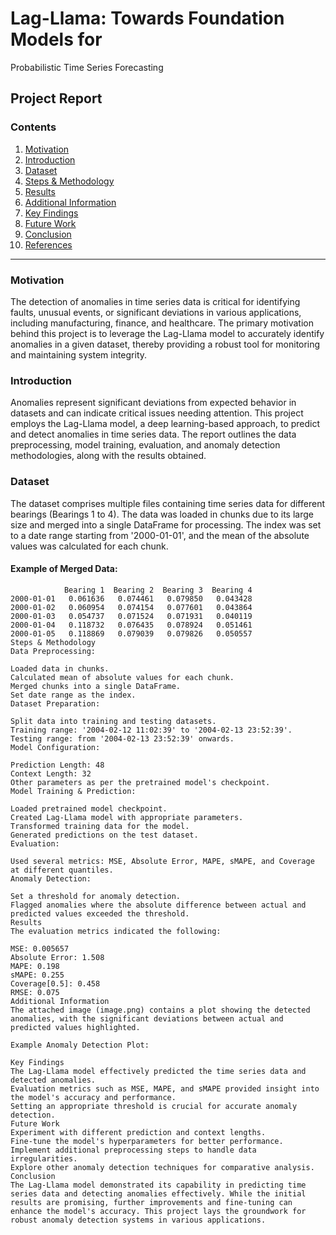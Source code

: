 # Lag-Llama: Towards Foundation Models for
Probabilistic Time Series Forecasting


## Project Report

### Contents

1. [Motivation](#motivation)
2. [Introduction](#introduction)
3. [Dataset](#dataset)
4. [Steps & Methodology](#steps--methodology)
5. [Results](#results)
6. [Additional Information](#additional-information)
7. [Key Findings](#key-findings)
8. [Future Work](#future-work)
9. [Conclusion](#conclusion)
10. [References](#references)

---

### Motivation

The detection of anomalies in time series data is critical for identifying faults, unusual events, or significant deviations in various applications, including manufacturing, finance, and healthcare. The primary motivation behind this project is to leverage the Lag-Llama model to accurately identify anomalies in a given dataset, thereby providing a robust tool for monitoring and maintaining system integrity.

### Introduction

Anomalies represent significant deviations from expected behavior in datasets and can indicate critical issues needing attention. This project employs the Lag-Llama model, a deep learning-based approach, to predict and detect anomalies in time series data. The report outlines the data preprocessing, model training, evaluation, and anomaly detection methodologies, along with the results obtained.

### Dataset

The dataset comprises multiple files containing time series data for different bearings (Bearings 1 to 4). The data was loaded in chunks due to its large size and merged into a single DataFrame for processing. The index was set to a date range starting from '2000-01-01', and the mean of the absolute values was calculated for each chunk.

#### Example of Merged Data:
```plaintext
            Bearing 1  Bearing 2  Bearing 3  Bearing 4
2000-01-01   0.061636   0.074461   0.079850   0.043428
2000-01-02   0.060954   0.074154   0.077601   0.043864
2000-01-03   0.054737   0.071524   0.071931   0.040119
2000-01-04   0.118732   0.076435   0.078924   0.051461
2000-01-05   0.118869   0.079039   0.079826   0.050557
Steps & Methodology
Data Preprocessing:

Loaded data in chunks.
Calculated mean of absolute values for each chunk.
Merged chunks into a single DataFrame.
Set date range as the index.
Dataset Preparation:

Split data into training and testing datasets.
Training range: '2004-02-12 11:02:39' to '2004-02-13 23:52:39'.
Testing range: from '2004-02-13 23:52:39' onwards.
Model Configuration:

Prediction Length: 48
Context Length: 32
Other parameters as per the pretrained model's checkpoint.
Model Training & Prediction:

Loaded pretrained model checkpoint.
Created Lag-Llama model with appropriate parameters.
Transformed training data for the model.
Generated predictions on the test dataset.
Evaluation:

Used several metrics: MSE, Absolute Error, MAPE, sMAPE, and Coverage at different quantiles.
Anomaly Detection:

Set a threshold for anomaly detection.
Flagged anomalies where the absolute difference between actual and predicted values exceeded the threshold.
Results
The evaluation metrics indicated the following:

MSE: 0.005657
Absolute Error: 1.508
MAPE: 0.198
sMAPE: 0.255
Coverage[0.5]: 0.458
RMSE: 0.075
Additional Information
The attached image (image.png) contains a plot showing the detected anomalies, with the significant deviations between actual and predicted values highlighted.

Example Anomaly Detection Plot:

Key Findings
The Lag-Llama model effectively predicted the time series data and detected anomalies.
Evaluation metrics such as MSE, MAPE, and sMAPE provided insight into the model's accuracy and performance.
Setting an appropriate threshold is crucial for accurate anomaly detection.
Future Work
Experiment with different prediction and context lengths.
Fine-tune the model's hyperparameters for better performance.
Implement additional preprocessing steps to handle data irregularities.
Explore other anomaly detection techniques for comparative analysis.
Conclusion
The Lag-Llama model demonstrated its capability in predicting time series data and detecting anomalies effectively. While the initial results are promising, further improvements and fine-tuning can enhance the model's accuracy. This project lays the groundwork for robust anomaly detection systems in various applications.
